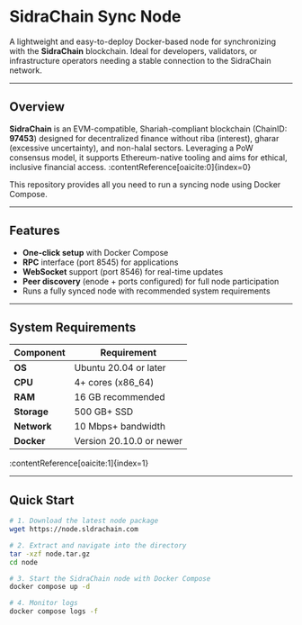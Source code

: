 # SidraChain Sync Node

A lightweight and easy-to-deploy Docker-based node for synchronizing with the **SidraChain** blockchain. Ideal for developers, validators, or infrastructure operators needing a stable connection to the SidraChain network.

---

## Overview

**SidraChain** is an EVM-compatible, Shariah-compliant blockchain (ChainID: **97453**) designed for decentralized finance without riba (interest), gharar (excessive uncertainty), and non-halal sectors. Leveraging a PoW consensus model, it supports Ethereum-native tooling and aims for ethical, inclusive financial access. :contentReference[oaicite:0]{index=0}

This repository provides all you need to run a syncing node using Docker Compose.

---

## Features

- **One-click setup** with Docker Compose  
- **RPC** interface (port 8545) for applications  
- **WebSocket** support (port 8546) for real-time updates  
- **Peer discovery** (enode + ports configured) for full node participation  
- Runs a fully synced node with recommended system requirements

---

## System Requirements

| Component | Requirement |
|-----------|-------------|
| **OS** | Ubuntu 20.04 or later |
| **CPU** | 4+ cores (x86_64) |
| **RAM** | 16 GB recommended |
| **Storage** | 500 GB+ SSD |
| **Network** | 10 Mbps+ bandwidth |
| **Docker** | Version 20.10.0 or newer |

:contentReference[oaicite:1]{index=1}

---

## Quick Start

```bash
# 1. Download the latest node package
wget https://node.sldrachain.com

# 2. Extract and navigate into the directory
tar -xzf node.tar.gz
cd node

# 3. Start the SidraChain node with Docker Compose
docker compose up -d

# 4. Monitor logs
docker compose logs -f
